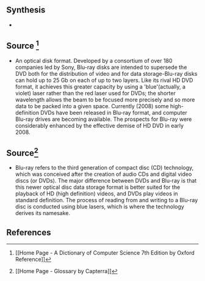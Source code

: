## Synthesis
- 
## Source [^1]
- An optical disk format. Developed by a consortium of over 180 companies led by Sony, Blu-ray disks are intended to supersede the DVD both for the distribution of video and for data storage-Blu-ray disks can hold up to 25 Gb on each of up to two layers. Like its rival HD DVD format, it achieves this greater capacity by using a 'blue'(actually, a violet) laser rather than the red laser used for DVDs; the shorter wavelength allows the beam to be focused more precisely and so more data to be packed into a given space. Currently (2008) some high-definition DVDs have been released in Blu-ray format, and computer Blu-ray drives are becoming available. The prospects for Blu-ray were considerably enhanced by the effective demise of HD DVD in early 2008.
## Source[^2]
- Blu-ray refers to the third generation of compact disc (CD) technology, which was conceived after the creation of audio CDs and digital video discs (or DVDs). The major difference between DVDs and Blu-ray is that this newer optical disc data storage format is better suited for the playback of HD (high definition) videos, and DVDs play videos in standard definition. The process of reading from and writing to a Blu-ray disc is conducted using blue lasers, which is where the technology derives its namesake.
## References

[^1]: [[Home Page - A Dictionary of Computer Science 7th Edition by Oxford Reference]]
[^2]: [[Home Page - Glossary by Capterra]]